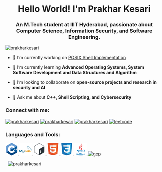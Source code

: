 <h1 align="center">Hello World! I'm Prakhar Kesari</h1>
<h3 align="center">An M.Tech student at IIIT Hyderabad, passionate about Computer Science, Information Security, and Software Engineering.</h3>

<p align="left"> 
<img src="https://komarev.com/ghpvc/?username=prakharkesari&label=Profile%20views&color=0e75b6&style=flat" alt="prakharkesari" /> 
</p>

- 🔭 I’m currently working on [POSIX Shell Implementation](https://github.com/prakharkesari/POSIX-Shell-Implementation)

- 🌱 I’m currently learning **Advanced Operating Systems, System Software Development and Data Structures and Algorithm**

- 👯 I’m looking to collaborate on **open-source projects and research in security and AI**

- 💬 Ask me about **C++, Shell Scripting, and Cybersecurity**

<h3 align="left">Connect with me:</h3>
<p align="left">
<a href="https://linkedin.com/in/prakharkesari" target="blank"><img align="center" src="https://raw.githubusercontent.com/rahuldkjain/github-profile-readme-generator/master/src/images/icons/Social/linked-in-alt.svg" alt="prakharkesari" height="30" width="40" /></a>
<a href="https://fb.com/prakharkesari" target="blank"><img align="center" src="https://raw.githubusercontent.com/rahuldkjain/github-profile-readme-generator/master/src/images/icons/Social/facebook.svg" alt="prakharkesari" height="30" width="40" /></a>
<a href="https://instagram.com/prakharkesari" target="blank"><img align="center" src="https://raw.githubusercontent.com/rahuldkjain/github-profile-readme-generator/master/src/images/icons/Social/instagram.svg" alt="prakharkesari" height="30" width="40" /></a>
<a href="https://leetcode.com/u/prakharkesari1998/" target="blank"><img align="center" src="https://upload.wikimedia.org/wikipedia/commons/1/19/LeetCode_logo_black.png" alt="leetcode" height="30" width="40" /></a>
</p>

<h3 align="left">Languages and Tools:</h3>
<p align="left"> 
<a href="https://isocpp.org/" target="_blank" rel="noreferrer"><img src="https://raw.githubusercontent.com/devicons/devicon/master/icons/cplusplus/cplusplus-original.svg" alt="cplusplus" width="40" height="40"/> </a>
<a href="https://www.mysql.com/" target="_blank" rel="noreferrer"><img src="https://raw.githubusercontent.com/devicons/devicon/master/icons/mysql/mysql-original-wordmark.svg" alt="mysql" width="40" height="40"/> </a>
<a href="https://www.gnu.org/software/bash/" target="_blank" rel="noreferrer"><img src="https://raw.githubusercontent.com/devicons/devicon/master/icons/bash/bash-original.svg" alt="bash" width="40" height="40"/> </a>
<a href="https://developer.mozilla.org/en-US/docs/Web/HTML" target="_blank" rel="noreferrer"><img src="https://raw.githubusercontent.com/devicons/devicon/master/icons/html5/html5-original.svg" alt="html" width="40" height="40"/> </a>
<a href="https://developer.mozilla.org/en-US/docs/Web/CSS" target="_blank" rel="noreferrer"><img src="https://raw.githubusercontent.com/devicons/devicon/master/icons/css3/css3-original.svg" alt="css" width="40" height="40"/> </a>
<a href="https://www.java.com/" target="_blank" rel="noreferrer"><img src="https://raw.githubusercontent.com/devicons/devicon/master/icons/java/java-original.svg" alt="java" width="40" height="40"/> </a>
<a href="https://cloud.google.com/" target="_blank" rel="noreferrer"><img src="https://www.vectorlogo.zone/logos/google_cloud/google_cloud-icon.svg" alt="gcp" width="40" height="40"/> </a>
</p>

<p>&nbsp;
<img align="center" src="https://github-readme-stats.vercel.app/api?username=prakharkesari&show_icons=true&locale=en" alt="prakharkesari" />
</p>
